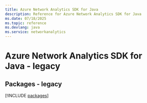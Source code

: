 ```yaml
---
title: Azure Network Analytics SDK for Java
description: Reference for Azure Network Analytics SDK for Java
ms.date: 07/18/2025
ms.topic: reference
ms.devlang: java
ms.service: networkanalytics
---
```

# Azure Network Analytics SDK for Java - legacy
## Packages - legacy
[!INCLUDE [packages](network-analytics-index.md)]